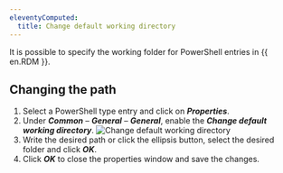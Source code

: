 ```yaml
---
eleventyComputed:
  title: Change default working directory
---
```

It is possible to specify the working folder for PowerShell entries in {{ en.RDM }}.

## Changing the path
1. Select a PowerShell type entry and click on ***Properties***.
1. Under ***Common*** – ***General*** – ***General***, enable the ***Change default working directory***.
![Change default working directory](https://cdnweb.devolutions.net/docs/docs_en_kb_KB0148.png)
1. Write the desired path or click the ellipsis button, select the desired folder and click ***OK***.
1. Click ***OK*** to close the properties window and save the changes.
